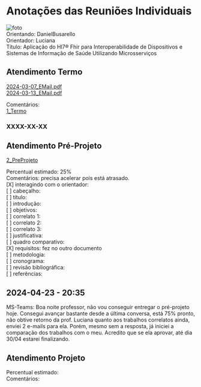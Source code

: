 # Anotações das Reuniões Individuais  

![foto](foto.png "foto")  
Orientando: DanielBusarello  
Orientador: Luciana  
Título: Aplicação do Hl7® Fhir para Interoperabilidade de Dispositivos e Sistemas de Informação de Saúde Utilizando Microsserviços  

## Atendimento Termo  

[2024-03-07_EMail.pdf](2024-03-07_EMail.pdf)  
[2024-03-13_EMail.pdf](2024-03-13_EMail.pdf)  

Comentários:  
[1_Termo](1_Termo.pdf "1_Termo")  

### XXXX-XX-XX

## Atendimento Pré-Projeto  

[2_PreProjeto](2_PreProjeto.docx "2_PreProjeto")  

Percentual estimado: 25%  
Comentários: precisa acelerar pois está atrasado.  
[X] interagindo com o orientador:  
[ ] cabeçalho:  
[ ] título:  
[ ] introdução:  
[ ] objetivos:  
[ ] correlato 1:  
[ ] correlato 2:  
[ ] correlato 3:  
[ ] justificativa:  
[ ] quadro comparativo:  
[X] requisitos: fez no outro documento  
[ ] metodologia:  
[ ] cronograma:  
[ ] revisão bibliográfica:  
[ ] referências:  

## 2024-04-23 - 20:35

MS-Teams: Boa noite professor, não vou conseguir entregar o pré-projeto hoje. Consegui avançar bastante desde a última conversa, está 75% pronto, não obtive retorno da prof. Luciana quanto aos trabalhos correlatos ainda, enviei 2 e-mails para ela. Porém, mesmo sem a resposta, já iniciei a comparação dos trabalhos com o meu. Acredito que se ela aprovar, até dia 30/04 estarei finalizando.  

## Atendimento Projeto  

Percentual estimado:  
Comentários:  
